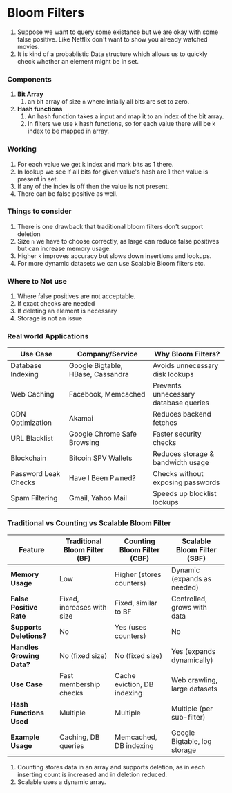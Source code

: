 # Bloom Filters

1. Suppose we want to query some existance but we are okay with some false positive. Like Netflix don't want to show you already watched movies.
2. It is kind of a probablistic Data structure which allows us to quickly check whether an element might be in set.

### Components

1. **Bit Array**
   1. an bit array of size `n` where intially all bits are set to zero.
2. **Hash functions**
   1. An hash function takes a input and map it to an index of the bit array.
   2. In filters we use `k` hash functions, so for each value there will be k index to be mapped in array.

### Working

1. For each value we get k index and mark bits as 1 there.
2. In lookup we see if all bits for given value's hash are 1 then value is present in set.
3. If any of the index is off then the value is not present.
4. There can be false positive as well.

### Things to consider

1. There is one drawback that traditional bloom filters don't support deletion
2. Size `n` we have to choose correctly, as large can reduce false positives but can increase memory usage.
3. Higher `k` improves accuracy but slows down insertions and lookups.
4. For more dynamic datasets we can use Scalable Bloom filters etc.

### Where to Not use

1. Where false positives are not acceptable.
2. If exact checks are needed
3. If deleting an element is necessary
4. Storage is not an issue

### Real world Applications

| **Use Case**         | **Company/Service**               | **Why Bloom Filters?**                |
| -------------------- | --------------------------------- | ------------------------------------- |
| Database Indexing    | Google Bigtable, HBase, Cassandra | Avoids unnecessary disk lookups       |
| Web Caching          | Facebook, Memcached               | Prevents unnecessary database queries |
| CDN Optimization     | Akamai                            | Reduces backend fetches               |
| URL Blacklist        | Google Chrome Safe Browsing       | Faster security checks                |
| Blockchain           | Bitcoin SPV Wallets               | Reduces storage & bandwidth usage     |
| Password Leak Checks | Have I Been Pwned?                | Checks without exposing passwords     |
| Spam Filtering       | Gmail, Yahoo Mail                 | Speeds up blocklist lookups           |

### Traditional vs Counting vs Scalable Bloom Filter

| Feature                   | Traditional Bloom Filter (BF) | Counting Bloom Filter (CBF) | Scalable Bloom Filter (SBF)  |
| ------------------------- | ----------------------------- | --------------------------- | ---------------------------- |
| **Memory Usage**          | Low                           | Higher (stores counters)    | Dynamic (expands as needed)  |
| **False Positive Rate**   | Fixed, increases with size    | Fixed, similar to BF        | Controlled, grows with data  |
| **Supports Deletions?**   | No                            | Yes (uses counters)         | No                           |
| **Handles Growing Data?** | No (fixed size)               | No (fixed size)             | Yes (expands dynamically)    |
| **Use Case**              | Fast membership checks        | Cache eviction, DB indexing | Web crawling, large datasets |
| **Hash Functions Used**   | Multiple                      | Multiple                    | Multiple (per sub-filter)    |
| **Example Usage**         | Caching, DB queries           | Memcached, DB indexing      | Google Bigtable, log storage |

1. Counting stores data in an array and supports deletion, as in each inserting count is increased and in deletion reduced.
2. Scalable uses a dynamic array.
